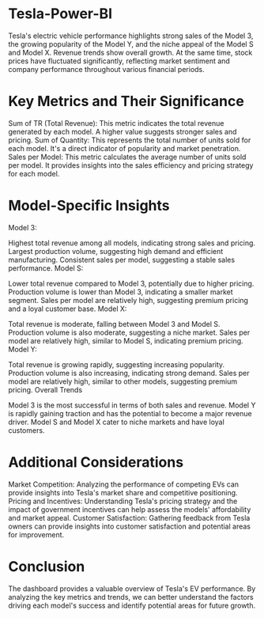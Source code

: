 # Tesla-Power-BI
Tesla's electric vehicle performance highlights strong sales of the Model 3, the growing popularity of the Model Y, and the niche appeal of the Model S and Model X. Revenue trends show overall growth. At the same time, stock prices have fluctuated significantly, reflecting market sentiment and company performance throughout various financial periods.
# Key Metrics and Their Significance

Sum of TR (Total Revenue): This metric indicates the total revenue generated by each model. A higher value suggests stronger sales and pricing.
Sum of Quantity: This represents the total number of units sold for each model. It's a direct indicator of popularity and market penetration.
Sales per Model: This metric calculates the average number of units sold per model. It provides insights into the sales efficiency and pricing strategy for each model.

# Model-Specific Insights

Model 3:

Highest total revenue among all models, indicating strong sales and pricing.
Largest production volume, suggesting high demand and efficient manufacturing.
Consistent sales per model, suggesting a stable sales performance.
Model S:

Lower total revenue compared to Model 3, potentially due to higher pricing.
Production volume is lower than Model 3, indicating a smaller market segment.
Sales per model are relatively high, suggesting premium pricing and a loyal customer base.
Model X:

Total revenue is moderate, falling between Model 3 and Model S.
Production volume is also moderate, suggesting a niche market.
Sales per model are relatively high, similar to Model S, indicating premium pricing.
Model Y:

Total revenue is growing rapidly, suggesting increasing popularity.
Production volume is also increasing, indicating strong demand.
Sales per model are relatively high, similar to other models, suggesting premium pricing.
Overall Trends

Model 3 is the most successful in terms of both sales and revenue.
Model Y is rapidly gaining traction and has the potential to become a major revenue driver.
Model S and Model X cater to niche markets and have loyal customers.
 
  # Additional Considerations

Market Competition: Analyzing the performance of competing EVs can provide insights into Tesla's market share and competitive positioning.
Pricing and Incentives: Understanding Tesla's pricing strategy and the impact of government incentives can help assess the models' affordability and market appeal.
Customer Satisfaction: Gathering feedback from Tesla owners can provide insights into customer satisfaction and potential areas for improvement.

# Conclusion

The dashboard provides a valuable overview of Tesla's EV performance. By analyzing the key metrics and trends, we can better understand the factors driving each model's success and identify potential areas for future growth.

